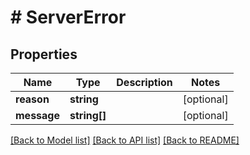 # # ServerError

## Properties

Name | Type | Description | Notes
------------ | ------------- | ------------- | -------------
**reason** | **string** |  | [optional]
**message** | **string[]** |  | [optional]

[[Back to Model list]](../../README.md#models) [[Back to API list]](../../README.md#endpoints) [[Back to README]](../../README.md)
